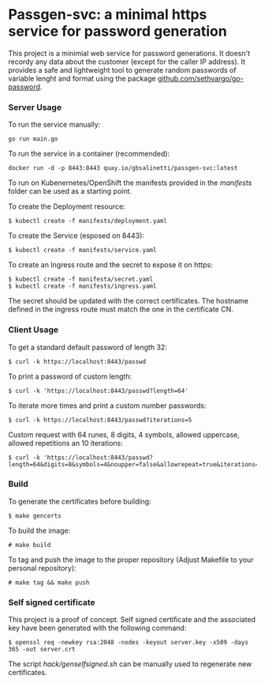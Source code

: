 # Passgen-svc: a minimal https service for password generation

This project is a minimial web service for password generations. It doesn't
recordy any data about the customer (except for the caller IP address). 
It provides a safe and lightweight tool to generate random passwords of 
variable lenght and format using the package 
[github.com/sethvargo/go-password](https://github.com/sethvargo/go-password).

### Server Usage
To run the service manually:
```
go run main.go
```

To run the service in a container (recommended):
```
docker run -d -p 8443:8443 quay.io/gbsalinetti/passgen-svc:latest
```

To run on Kubenernetes/OpenShift the manifests provided in the *manifests* folder
can be used as a starting point.

To create the Deployment resource:
```
$ kubectl create -f manifests/deployment.yaml
```

To create the Service (esposed on 8443):
```
$ kubectl create -f manifests/service.yaml
```

To create an Ingress route and the secret to expose it on https:
```
$ kubectl create -f manifesta/secret.yaml
$ kubectl create -f manifests/ingress.yaml
```

The secret should be updated with the correct certificates. The hostname 
defined in the ingress route must match the one in the certificate CN.

### Client Usage
To get a standard default password of length 32:
```
$ curl -k https://localhost:8443/passwd
```

To print a password of custom length:
```
$ curl -k 'https://localhost:8443/passwd?length=64'
```

To iterate more times and print a custom number passwords:
```
$ curl -k https://localhost:8443/passwd?iterations=5
```

Custom request with 64 runes, 8 digits, 4 symbols, allowed uppercase, allowed
repetitions an 10 iterations:
```
$ curl -k 'https://localhost:8443/passwd?length=64&digits=8&symbols=4&noupper=false&allowrepeat=true&iterations=10'
```

### Build
To generate the certificates before building:
```
$ make gencerts
```

To build the image:
```
# make build
```

To tag and push the image to the proper repository (Adjust Makefile to your personal
repository):
```
# make tag && make push
```

### Self signed certificate
This project is a proof of concept. Self signed certificate and the associated key 
have been generated with the following command:
```
$ openssl req -newkey rsa:2048 -nodes -keyout server.key -x509 -days 365 -out server.crt
```

The script *hack/genselfsigned.sh* can be manually used to regenerate new certificates.
